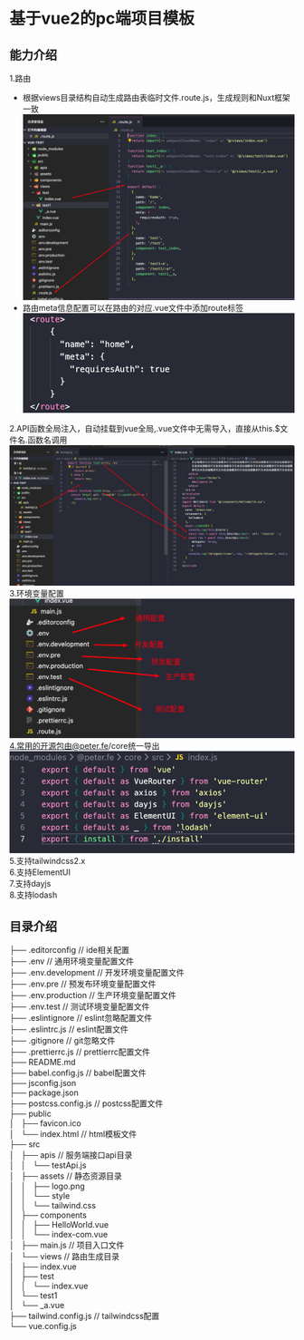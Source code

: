 # 基于vue2的pc端项目模板
## 能力介绍
1.路由
  - 根据views目录结构自动生成路由表临时文件.route.js，生成规则和Nuxt框架一致
  ![route](image-1.png)
  - 路由meta信息配置可以在路由的对应.vue文件中添加route标签
  ![meta](image.png)

2.API函数全局注入，自动挂载到vue全局,.vue文件中无需导入，直接从this.$文件名.函数名调用
![api](image-2.png)
3.环境变量配置
![env](image-3.png)
4.常用的开源包由@peter.fe/core统一导出
![core](image-4.png)  
5.支持tailwindcss2.x  
6.支持ElementUI  
7.支持dayjs  
8.支持lodash  
## 目录介绍

├── .editorconfig  // ide相关配置  
├── .env  // 通用环境变量配置文件  
├── .env.development  // 开发环境变量配置文件  
├── .env.pre  // 预发布环境变量配置文件  
├── .env.production  // 生产环境变量配置文件  
├── .env.test  // 测试环境变量配置文件  
├── .eslintignore  // eslint忽略配置文件  
├── .eslintrc.js  // eslint配置文件  
├── .gitignore  // git忽略文件  
├── .prettierrc.js  // prettierrc配置文件  
├── README.md  
├── babel.config.js  // babel配置文件  
├── jsconfig.json  
├── package.json  
├── postcss.config.js  // postcss配置文件  
├── public  
│   ├── favicon.ico  
│   └── index.html  // html模板文件  
├── src  
│   ├── apis  // 服务端接口api目录  
│   │   └── testApi.js  
│   ├── assets  // 静态资源目录  
│   │   ├── logo.png  
│   │   └── style  
│   │       └── tailwind.css  
│   ├── components  
│   │   ├── HelloWorld.vue  
│   │   └── index-com.vue  
│   ├── main.js  // 项目入口文件  
│   └── views  // 路由生成目录  
│       ├── index.vue  
│       ├── test  
│       │   └── index.vue  
│       └── test1  
│           └── _a.vue  
├── tailwind.config.js  // tailwindcss配置  
└── vue.config.js  

